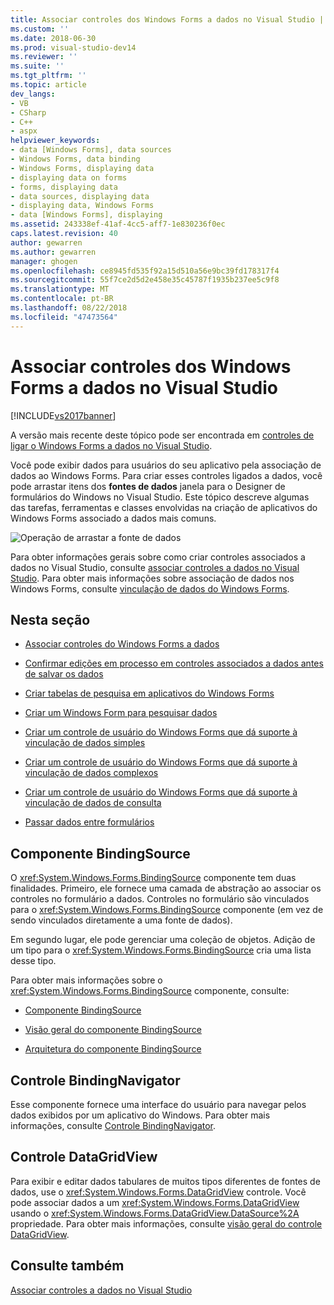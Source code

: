```yaml
---
title: Associar controles dos Windows Forms a dados no Visual Studio | Microsoft Docs
ms.custom: ''
ms.date: 2018-06-30
ms.prod: visual-studio-dev14
ms.reviewer: ''
ms.suite: ''
ms.tgt_pltfrm: ''
ms.topic: article
dev_langs:
- VB
- CSharp
- C++
- aspx
helpviewer_keywords:
- data [Windows Forms], data sources
- Windows Forms, data binding
- Windows Forms, displaying data
- displaying data on forms
- forms, displaying data
- data sources, displaying data
- displaying data, Windows Forms
- data [Windows Forms], displaying
ms.assetid: 243338ef-41af-4cc5-aff7-1e830236f0ec
caps.latest.revision: 40
author: gewarren
ms.author: gewarren
manager: ghogen
ms.openlocfilehash: ce8945fd535f92a15d510a56e9bc39fd178317f4
ms.sourcegitcommit: 55f7ce2d5d2e458e35c45787f1935b237ee5c9f8
ms.translationtype: MT
ms.contentlocale: pt-BR
ms.lasthandoff: 08/22/2018
ms.locfileid: "47473564"
---
```

# <a name="bind-windows-forms-controls-to-data-in-visual-studio"></a>Associar controles dos Windows Forms a dados no Visual Studio
[!INCLUDE[vs2017banner](../includes/vs2017banner.md)]

A versão mais recente deste tópico pode ser encontrada em [controles de ligar o Windows Forms a dados no Visual Studio](https://docs.microsoft.com/visualstudio/data-tools/bind-windows-forms-controls-to-data-in-visual-studio).  
  
  
Você pode exibir dados para usuários do seu aplicativo pela associação de dados ao Windows Forms. Para criar esses controles ligados a dados, você pode arrastar itens dos **fontes de dados** janela para o Designer de formulários do Windows no Visual Studio. Este tópico descreve algumas das tarefas, ferramentas e classes envolvidas na criação de aplicativos do Windows Forms associado a dados mais comuns.  
  
 ![Operação de arrastar a fonte de dados](../data-tools/media/raddata-data-source-drag-operation.png "raddata fonte de dados de operação de arrastar")  
  
 Para obter informações gerais sobre como criar controles associados a dados no Visual Studio, consulte [associar controles a dados no Visual Studio](../data-tools/bind-controls-to-data-in-visual-studio.md). Para obter mais informações sobre associação de dados nos Windows Forms, consulte [vinculação de dados do Windows Forms](http://msdn.microsoft.com/library/c3826d8e-ea25-4ad4-a669-45bfb19192aa).  
  
## <a name="in-this-section"></a>Nesta seção  
  
-   [Associar controles do Windows Forms a dados](../data-tools/bind-windows-forms-controls-to-data.md)  
  
-   [Confirmar edições em processo em controles associados a dados antes de salvar os dados](../data-tools/commit-in-process-edits-on-data-bound-controls-before-saving-data.md)  
  
-   [Criar tabelas de pesquisa em aplicativos do Windows Forms](../data-tools/create-lookup-tables-in-windows-forms-applications.md)  
  
-   [Criar um Windows Form para pesquisar dados](../data-tools/create-a-windows-form-to-search-data.md)  
  
-   [Criar um controle de usuário do Windows Forms que dá suporte à vinculação de dados simples](../data-tools/create-a-windows-forms-user-control-that-supports-simple-data-binding.md)  
  
-   [Criar um controle de usuário do Windows Forms que dá suporte à vinculação de dados complexos](../data-tools/create-a-windows-forms-user-control-that-supports-complex-data-binding.md)  
  
-   [Criar um controle de usuário do Windows Forms que dá suporte à vinculação de dados de consulta](../data-tools/create-a-windows-forms-user-control-that-supports-lookup-data-binding.md)  
  
-   [Passar dados entre formulários](../data-tools/pass-data-between-forms.md)  
  
## <a name="bindingsource-component"></a>Componente BindingSource  
 O <xref:System.Windows.Forms.BindingSource> componente tem duas finalidades. Primeiro, ele fornece uma camada de abstração ao associar os controles no formulário a dados. Controles no formulário são vinculados para o <xref:System.Windows.Forms.BindingSource> componente (em vez de sendo vinculados diretamente a uma fonte de dados).  
  
 Em segundo lugar, ele pode gerenciar uma coleção de objetos. Adição de um tipo para o <xref:System.Windows.Forms.BindingSource> cria uma lista desse tipo.  
  
 Para obter mais informações sobre o <xref:System.Windows.Forms.BindingSource> componente, consulte:  
  
-   [Componente BindingSource](http://msdn.microsoft.com/library/3e2faf4c-f5b8-4fa6-9fbc-f59c37ec2fb9)  
  
-   [Visão geral do componente BindingSource](http://msdn.microsoft.com/library/be838caf-fcb0-4b68-827f-58b2c04b747f)  
  
-   [Arquitetura do componente BindingSource](http://msdn.microsoft.com/library/7bc69c90-8a11-48b1-9336-3adab5b41591)  
  
## <a name="bindingnavigator-control"></a>Controle BindingNavigator  
 Esse componente fornece uma interface do usuário para navegar pelos dados exibidos por um aplicativo do Windows. Para obter mais informações, consulte [Controle BindingNavigator](http://msdn.microsoft.com/library/18c1e2a5-9834-40d3-9b2e-2b545e4e769e).  
  
## <a name="datagridview-control"></a>Controle DataGridView  
 Para exibir e editar dados tabulares de muitos tipos diferentes de fontes de dados, use o <xref:System.Windows.Forms.DataGridView> controle. Você pode associar dados a um <xref:System.Windows.Forms.DataGridView> usando o <xref:System.Windows.Forms.DataGridView.DataSource%2A> propriedade. Para obter mais informações, consulte [visão geral do controle DataGridView](http://msdn.microsoft.com/library/0a45c661-89dc-4390-9cc6-c47eee501488).  
  
## <a name="see-also"></a>Consulte também  
 [Associar controles a dados no Visual Studio](../data-tools/bind-controls-to-data-in-visual-studio.md)

